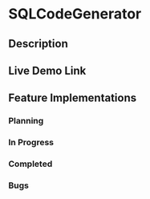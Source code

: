 # SQLCodeGenerator

## Description

## Live Demo Link

## Feature Implementations
### Planning


### In Progress


### Completed


### Bugs
